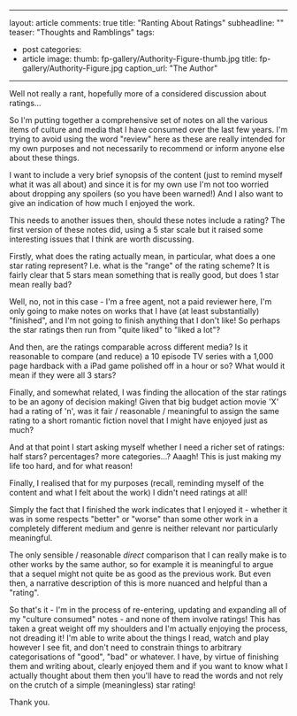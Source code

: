 ----
layout: article
comments: true
title: "Ranting About Ratings"
subheadline: ""
teaser: "Thoughts and Ramblings"
tags:
  - post
categories:
  - article
image:
  thumb: fp-gallery/Authority-Figure-thumb.jpg
  title: fp-gallery/Authority-Figure.jpg
  caption_url: "The Author"
---
Well not really a rant, hopefully more of a considered discussion about ratings...

So I'm putting together a comprehensive set of notes on all the various items of culture and media that
I have consumed over the last few years. I'm trying to avoid using the word "review" here as these are
really intended for my own purposes and not necessarily to recommend or inform anyone else about
these things.

I want to include a very brief synopsis of the content (just to remind myself what it was all about)
and since it is for my own use I'm not too worried about dropping any spoilers (so you have been
warned!) And I also want to give an indication of how much I enjoyed the work.

This needs to another issues then, should these notes include a rating? The first version of these
notes did, using a 5 star scale but it raised some interesting issues that I think are worth
discussing.

Firstly, what does the rating actually mean, in particular, what does a one star rating represent?
I.e. what is the "range" of the rating scheme? It is fairly clear that 5 stars mean something that is 
really good, but does 1 star mean really bad?

Well, no, not in this case - I'm a free agent, not a paid reviewer here, I'm only going to make notes
on works that I have (at least substantially) "finished", and I'm not going to finish anything that
I don't like! So perhaps the star ratings then run from "quite liked" to "liked a lot"?

And then, are the ratings comparable across different media? Is it reasonable to compare (and reduce)
a 10 episode TV series with a 1,000 page hardback with a iPad game polished off in a hour or so? 
What would it mean if they were all 3 stars?

Finally, and somewhat related, I was finding the allocation of the star ratings to be an
agony of decision making! Given that big budget action movie 'X' had a rating of 'n', was 
it fair / reasonable / meaningful to assign the same rating to a short romantic fiction
novel that I might have enjoyed just as much?

And at that point I start asking myself whether I need a richer set of ratings: half stars?
percentages? more categories...? Aaagh! This is just making my life too hard, and for what
reason!

Finally, I realised that for my purposes (recall, reminding myself of the content and what I
felt about the work) I didn't need ratings at all!

Simply the fact that I finished the work indicates that I enjoyed it - whether it was in
some respects "better" or "worse" than some other work in a completely different medium
and genre is neither relevant nor particularly meaningful.

The only sensible / reasonable *direct* comparison that I can really make is to other
works by the same author, so for example it is meaningful to argue that a sequel might
not quite be as good as the previous work. But even then, a narrative description of
this is more nuanced and helpful than a "rating".

So that's it - I'm in the process of re-entering, updating and expanding all of my "culture
consumed" notes - and none of them involve ratings! This has taken a great weight off my
shoulders and I'm actually enjoying the process, not dreading it! I'm able to write about
the things I read, watch and play however I see fit, and don't need to constrain things to
arbitrary categorisations of "good", "bad" or whatever. I have, by virtue of finishing them
and writing about, clearly enjoyed them and if you want to know what I actually thought
about them then you'll have to read the words and not rely on the crutch of a simple
(meaningless) star rating!

Thank you.


